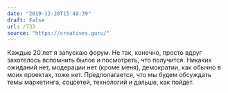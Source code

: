 ```yaml
---
date: "2019-12-20T15:49:39"
draft: False
url: /733
source: "https://creatives.guru/"
---
```


Каждые 20 лет я запускаю форум. Не так, конечно, просто вдруг захотелось вспомнить былое и посмотреть, что получится.
Никаких ожиданий нет, модерации нет (кроме меня), демократии, как обычно в моих проектах, тоже нет.
Предполагается, что мы будем обсуждать темы маркетинга, соцсетей, технологий и дальше, как пойдет.

